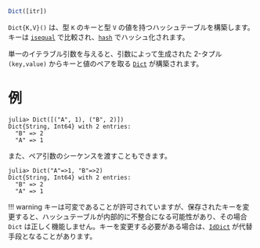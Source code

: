 ```julia
Dict([itr])
```

`Dict{K,V}()` は、型 `K` のキーと型 `V` の値を持つハッシュテーブルを構築します。キーは [`isequal`](@ref) で比較され、[`hash`](@ref) でハッシュ化されます。

単一のイテラブル引数を与えると、引数によって生成された 2-タプル `(key,value)` からキーと値のペアを取る [`Dict`](@ref) が構築されます。

# 例

```jldoctest
julia> Dict([("A", 1), ("B", 2)])
Dict{String, Int64} with 2 entries:
  "B" => 2
  "A" => 1
```

また、ペア引数のシーケンスを渡すこともできます。

```jldoctest
julia> Dict("A"=>1, "B"=>2)
Dict{String, Int64} with 2 entries:
  "B" => 2
  "A" => 1
```

!!! warning
    キーは可変であることが許可されていますが、保存されたキーを変更すると、ハッシュテーブルが内部的に不整合になる可能性があり、その場合 `Dict` は正しく機能しません。キーを変更する必要がある場合は、[`IdDict`](@ref) が代替手段となることがあります。

